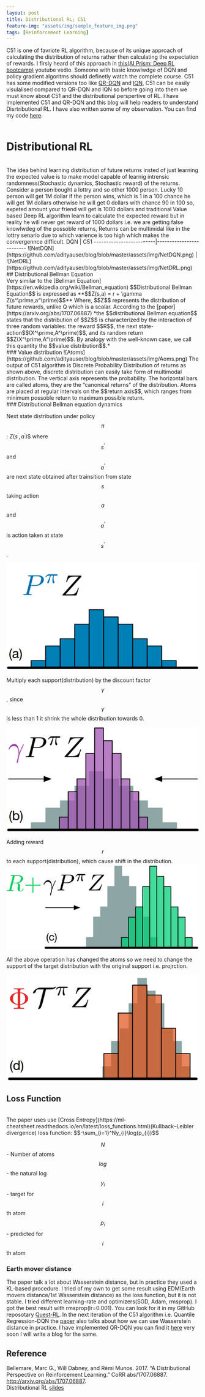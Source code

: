 ```yaml
---
layout: post
title: Distributional RL; C51
feature-img: "assets/img/sample_feature_img.png"
tags: [Reinforcement Learning]
---
```

C51 is one of favriote RL algorithm, because of its unique approach of calculating the distribution of returns rather then calculating the expectation of rewards. I firsly heard of this approach in <a href="https://www.youtube.com/watch?v=bsuvM1jO-4w">this(AI Prism: Deep RL bootcamp)</a> youtube vedio. Someone with basic knowlwdge of DQN and policy gradient algoritms should definetly watch the complete course. C51 has some modified versions too like [QR-DQN](https://arxiv.org/pdf/1710.10044.pdf) and [IQN](https://arxiv.org/abs/1806.06923), C51 can be easily visulalised compared to QR-DQN and IQN so before going into them we must know about C51 and the distributional perspertive of RL. I have implemented C51 and QR-DQN and this blog will help readers to understand Disrtributional RL. I have also written some of my observation. You can find my code [here](https://github.com/adityauser/Quest-RL/tree/master/Distributional-RL).<br> 
<br> 
# Distributional RL 
<br> 
The idea behind learning distribution of future returns insted of just learning the expected value is to make model capable of learnig intrensic randomness(Stochastic dynamics, Stochastic reward) of the returns. Consider a person bought a lottry and so other 1000 person. Lucky 10 person will get 1M dollar if the person wins, which is 1 in a 100 chance he will get 1M dollars otherwise he will get 0 dollars with chance 90 in 100 so, expeted amount your friend will get is 1000 dollars and traditional Value based Deep RL algorithm learn to calculate the expected reward but in reality he will never get reward of 1000 dollars i.e. we are getting false knowlwdeg of the possoble returns, Returns can be multimidal like in the lottry senario due to which varience is too high which makes the convergennce difficult.
DQN             |  C51
-------------------------|-------------------------
![NetDQN](https://github.com/adityauser/blog/blob/master/assets/img/NetDQN.png)  |  ![NetDRL](https://github.com/adityauser/blog/blob/master/assets/img/NetDRL.png) 
## Distributional Bellman Equation <br>
Very similar to the [Bellman Equation](https://en.wikipedia.org/wiki/Bellman_equation) $$Distributional Bellman Equation$$ is expressed as
**$$Z(s,a) = r + \gamma Z(s^\prime,a^\prime)$$**
Where, $$Z$$ represents the distribution of future rewards, unlike Q which is a scalar. According to the [paper](https://arxiv.org/abs/1707.06887) *the $$distributional Bellman equation$$ states that the distribution of $$Z$$ is characterized by the interaction of three random variables: the reward $$R$$, the next state-action$$(X^\prime,A^\prime)$$, and its random return $$Z(X^\prime,A^\prime)$$. By analogy with the well-known case, we call this quantity the $$value distribution$$.* 
<br>
### Value distribution 
![Atoms](https://github.com/adityauser/blog/blob/master/assets/img/Aoms.png) 
The output of C51 algorithm is Discrete Probability Distribution of returns as shown above, discrete distribution can easily take form of multimodal distribution. The vertical axis represents the probability. The horizontal bars are called atoms, they are the “canonical returns” of the distribution. Atoms are placed at regular intervals on the $$return axis$$, which ranges from minimum possoble return to maximum possible return.
<br>
### Distributional Bellman equation dynamics

Next state distribution under policy $$\pi$$: $Z(s^\prime,a^\prime)$$ where $$s^\prime$$ and $$a^\prime$$ are next state obtained after trainsition from state $$s$$ taking action $$a$$ and $$a^\prime$$ is action taken at state $$s^\prime$$.

![Next state distribution under policy $$\pi$$](https://github.com/adityauser/blog/blob/master/assets/img/Transition.png) 

Multiply each support(distribution) by the discount factor $$\gamma$$, since $$\gamma$$ is less than 1 it shrink the whole distribution towards 0.

![Discounting shrinks the distribution towards 0](https://github.com/adityauser/blog/blob/master/assets/img/Shrink.png) 

Adding reward $$r$$ to each support(distribution), which cause shift in the distribution.
![Add reward and shift](https://github.com/adityauser/blog/blob/master/assets/img/Shift.png) 

All the above operation has changed the atoms so we need to change the support of the target distribution with the original support i.e. projrction.

![Projection](https://github.com/adityauser/blog/blob/master/assets/img/Project.png) 


## Loss Function
<br>
The paper uses use [Cross Entropy](https://ml-cheatsheet.readthedocs.io/en/latest/loss_functions.html)(Kullback–Leibler divergence) loss function:
$$-\sum_{i=1}^Ny_{i}\log(p_{i})$$

$$N$$ - Number of atoms
$$log$$ - the natural log
$$y_{i}$$ - target for $$i$$th atom
$$p_{i}$$ - predicted for $$i$$th atom

### Earth mover distance

The paper talk a lot about Wasserstein distance, but in practice they used a KL-based procedure.
I tried of my own to get some result using EDM(Earth movers distance/1st Wasserstein distance) as the loss function, but it is not stable.
I tried different learning-rate and optimizers(SGD, Adam, rmsprop). I got the best result with rmsprop(lr=0.001). You can look for it in my GitHub reposotary [Quest-RL](https://github.com/adityauser/Quest-RL).
In the next iteration of the C51 algorithm i.e. Quantile Regression-DQN the [paper](https://arxiv.org/pdf/1710.10044.pdf) also talks about how we can use Wasserstein distance in practice. I have implemented QR-DQN you can find it [here](https://github.com/adityauser/Quest-RL) very soon I will write a blog for the same.


## Reference

Bellemare, Marc G., Will Dabney, and Rémi Munos. 2017. “A Distributional Perspective on Reinforcement Learning.” CoRR abs/1707.06887. http://arxiv.org/abs/1707.06887.
<br>
Distributional RL [sildes](https://ewrl.files.wordpress.com/2018/10/distributional_rl.pdf)

